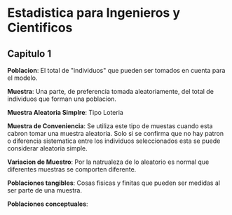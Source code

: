 # Estadistica para Ingenieros y Cientificos

## Capitulo 1

**Poblacion**: El total de "individuos" que pueden ser tomados en cuenta para el modelo.

**Muestra**: Una parte, de preferencia tomada aleatoriamente, del total de individuos que forman una poblacion.

**Muestra Aleatoria Simplre**: Tipo Loteria

**Muestra de Conveniencia**: Se utiliza este tipo de muestas cuando esta cabron tomar una muestra aleatoria. Solo si se confirma que no hay patron o diferencia sistematica entre los individuos seleccionados esta se puede considerar aleatoria simple.

**Variacion de Muestro**: Por la natrualeza de lo aleatorio es normal que diferentes muestras se comporten diferente.

**Poblaciones tangibles**: Cosas fisicas y finitas que pueden ser medidas al ser parte de una muestra.

**Poblaciones conceptuales**: 